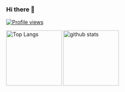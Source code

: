 ### Hi there 👋

[ ![Profile views](https://komarev.com/ghpvc/?username=HHorimoto)
](https://github.com/HHorimoto/HHorimoto/)

<p align="left"> 
  <img alt="Top Langs" height="150px" src="https://github-readme-stats.vercel.app/api/top-langs/?username=HHorimoto&layout=compact&show_icons=true&theme=onedark" />
  <img alt="github stats" height="150px" src="https://github-readme-stats.vercel.app/api?username=HHorimoto&theme=onedark&show_icons=ture" />
</p>

<!--
**HHorimoto/HHorimoto** is a ✨ _special_ ✨ repository because its `README.md` (this file) appears on your GitHub profile.

Here are some ideas to get you started:

- 🔭 I’m currently working on ...
- 🌱 I’m currently learning ...
- 👯 I’m looking to collaborate on ...
- 🤔 I’m looking for help with ...
- 💬 Ask me about ...
- 📫 How to reach me: ...
- 😄 Pronouns: ...
- ⚡ Fun fact: ...
-->
